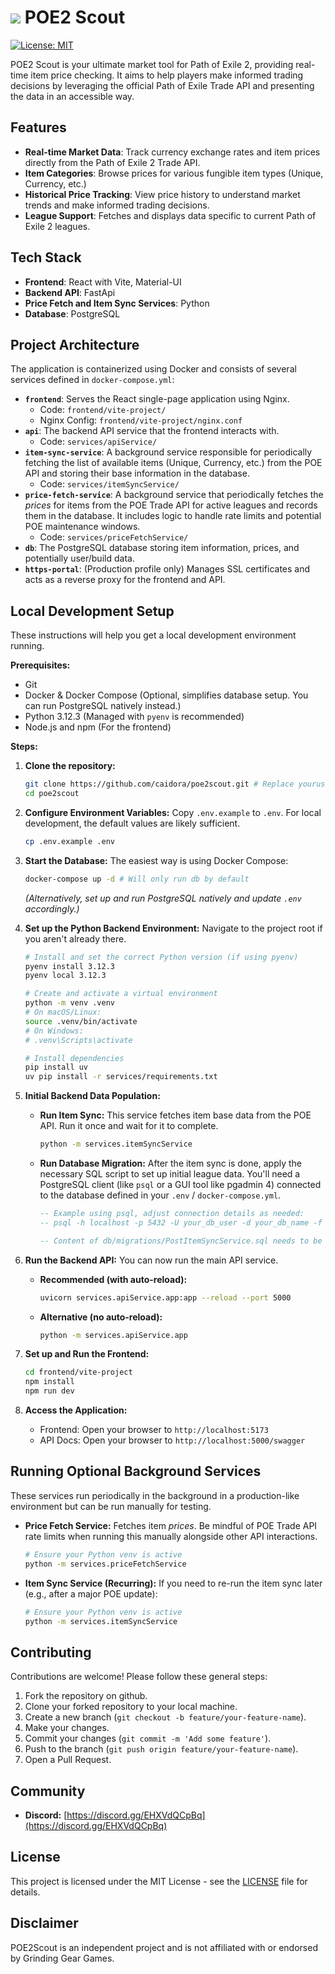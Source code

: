 # [![](https://poe2scout.com/favicon.ico)](#) POE2 Scout

[![License: MIT](https://img.shields.io/badge/License-MIT-yellow.svg)](https://opensource.org/licenses/MIT)

POE2 Scout is your ultimate market tool for Path of Exile 2, providing real-time item price checking. It aims to help players make informed trading decisions by leveraging the official Path of Exile Trade API and presenting the data in an accessible way.

## Features

- **Real-time Market Data**: Track currency exchange rates and item prices directly from the Path of Exile 2 Trade API.
- **Item Categories**: Browse prices for various fungible item types (Unique, Currency, etc.)
- **Historical Price Tracking**: View price history to understand market trends and make informed trading decisions.
- **League Support**: Fetches and displays data specific to current Path of Exile 2 leagues.

## Tech Stack

- **Frontend**: React with Vite, Material-UI
- **Backend API**: FastApi
- **Price Fetch and Item Sync Services**: Python
- **Database**: PostgreSQL

## Project Architecture

The application is containerized using Docker and consists of several services defined in `docker-compose.yml`:

- **`frontend`**: Serves the React single-page application using Nginx.
  - Code: `frontend/vite-project/`
  - Nginx Config: `frontend/vite-project/nginx.conf`
- **`api`**: The backend API service that the frontend interacts with.
  - Code: `services/apiService/`
- **`item-sync-service`**: A background service responsible for periodically fetching the list of available items (Unique, Currency, etc.) from the POE API and storing their base information in the database.
  - Code: `services/itemSyncService/`
- **`price-fetch-service`**: A background service that periodically fetches the *prices* for items from the POE Trade API for active leagues and records them in the database. It includes logic to handle rate limits and potential POE maintenance windows.
  - Code: `services/priceFetchService/`
- **`db`**: The PostgreSQL database storing item information, prices, and potentially user/build data.
- **`https-portal`**: (Production profile only) Manages SSL certificates and acts as a reverse proxy for the frontend and API.

## Local Development Setup

These instructions will help you get a local development environment running.

**Prerequisites:**

- Git
- Docker & Docker Compose (Optional, simplifies database setup. You can run PostgreSQL natively instead.)
- Python 3.12.3 (Managed with `pyenv` is recommended)
- Node.js and npm (For the frontend)

**Steps:**

1.  **Clone the repository:**
    ```bash
    git clone https://github.com/caidora/poe2scout.git # Replace yourusername
    cd poe2scout
    ```

2.  **Configure Environment Variables:**
    Copy `.env.example` to `.env`. For local development, the default values are likely sufficient.
    ```bash
    cp .env.example .env
    ```

3.  **Start the Database:**
    The easiest way is using Docker Compose:
    ```bash
    docker-compose up -d # Will only run db by default
    ```
    *(Alternatively, set up and run PostgreSQL natively and update `.env` accordingly.)*

4.  **Set up the Python Backend Environment:**
    Navigate to the project root if you aren't already there.
    ```bash
    # Install and set the correct Python version (if using pyenv)
    pyenv install 3.12.3
    pyenv local 3.12.3

    # Create and activate a virtual environment
    python -m venv .venv
    # On macOS/Linux:
    source .venv/bin/activate
    # On Windows:
    # .venv\Scripts\activate

    # Install dependencies
    pip install uv
    uv pip install -r services/requirements.txt
    ```

5.  **Initial Backend Data Population:**
    *   **Run Item Sync:** This service fetches item base data from the POE API. Run it once and wait for it to complete.
        ```bash
        python -m services.itemSyncService
        ```
    *   **Run Database Migration:** After the item sync is done, apply the necessary SQL script to set up initial league data. You'll need a PostgreSQL client (like `psql` or a GUI tool like pgadmin 4) connected to the database defined in your `.env` / `docker-compose.yml`.
        ```sql
        -- Example using psql, adjust connection details as needed:
        -- psql -h localhost -p 5432 -U your_db_user -d your_db_name -f db/migrations/PostItemSyncService.sql

        -- Content of db/migrations/PostItemSyncService.sql needs to be executed
        ```

6.  **Run the Backend API:**
    You can now run the main API service.
    *   **Recommended (with auto-reload):**
        ```bash
        uvicorn services.apiService.app:app --reload --port 5000
        ```
    *   **Alternative (no auto-reload):**
        ```bash
        python -m services.apiService.app
        ```

7.  **Set up and Run the Frontend:**
    ```bash
    cd frontend/vite-project
    npm install
    npm run dev
    ```

8.  **Access the Application:**
    *   Frontend: Open your browser to `http://localhost:5173`
    *   API Docs: Open your browser to `http://localhost:5000/swagger` 

## Running Optional Background Services

These services run periodically in the background in a production-like environment but can be run manually for testing.

*   **Price Fetch Service:** Fetches item *prices*. Be mindful of POE Trade API rate limits when running this manually alongside other API interactions.
    ```bash
    # Ensure your Python venv is active
    python -m services.priceFetchService
    ```
*   **Item Sync Service (Recurring):** If you need to re-run the item sync later (e.g., after a major POE update):
    ```bash
    # Ensure your Python venv is active
    python -m services.itemSyncService
    ```

## Contributing

Contributions are welcome! Please follow these general steps:

1. Fork the repository on github.
2. Clone your forked repository to your local machine.
3. Create a new branch (`git checkout -b feature/your-feature-name`).
4. Make your changes.
5. Commit your changes (`git commit -m 'Add some feature'`).
6. Push to the branch (`git push origin feature/your-feature-name`).
7. Open a Pull Request.

## Community

- **Discord:** [https://discord.gg/EHXVdQCpBq](https://discord.gg/EHXVdQCpBq)


## License

This project is licensed under the MIT License - see the [LICENSE](LICENSE) file for details. 

## Disclaimer

POE2Scout is an independent project and is not affiliated with or endorsed by Grinding Gear Games.

